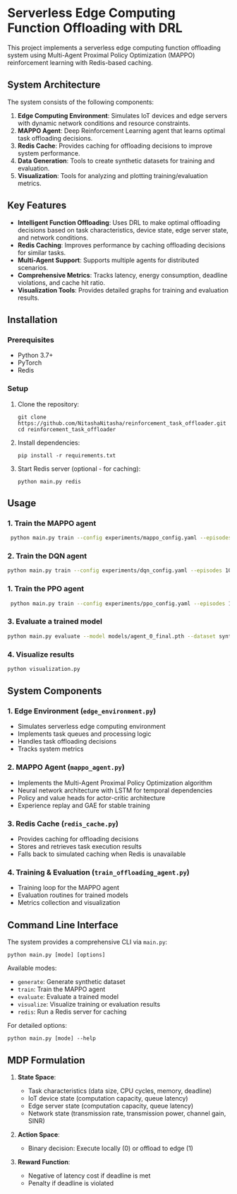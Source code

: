 # Serverless Edge Computing Function Offloading with DRL

This project implements a serverless edge computing function offloading system using Multi-Agent Proximal Policy Optimization (MAPPO) reinforcement learning with Redis-based caching.

## System Architecture

The system consists of the following components:

1. **Edge Computing Environment**: Simulates IoT devices and edge servers with dynamic network conditions and resource constraints.
2. **MAPPO Agent**: Deep Reinforcement Learning agent that learns optimal task offloading decisions.
3. **Redis Cache**: Provides caching for offloading decisions to improve system performance.
4. **Data Generation**: Tools to create synthetic datasets for training and evaluation.
5. **Visualization**: Tools for analyzing and plotting training/evaluation metrics.

## Key Features

- **Intelligent Function Offloading**: Uses DRL to make optimal offloading decisions based on task characteristics, device state, edge server state, and network conditions.
- **Redis Caching**: Improves performance by caching offloading decisions for similar tasks.
- **Multi-Agent Support**: Supports multiple agents for distributed scenarios.
- **Comprehensive Metrics**: Tracks latency, energy consumption, deadline violations, and cache hit ratio.
- **Visualization Tools**: Provides detailed graphs for training and evaluation results.

## Installation

### Prerequisites

- Python 3.7+
- PyTorch
- Redis

### Setup

1. Clone the repository:
   ```
   git clone https://github.com/NitashaNitasha/reinforcement_task_offloader.git
   cd reinforcement_task_offloader
   ```

2. Install dependencies:
   ```
   pip install -r requirements.txt
   ```

3. Start Redis server (optional - for caching):
   ```
   python main.py redis
   ```

## Usage


### 1. Train the MAPPO agent

```bash
 python main.py train --config experiments/mappo_config.yaml --episodes 100 --steps 1000

```
### 2. Train the DQN agent

```bash
python main.py train --config experiments/dqn_config.yaml --episodes 1000 --steps 1000
```
### 1. Train the PPO agent

```bash
 python main.py train --config experiments/ppo_config.yaml --episodes 100 --steps 1000

```
### 3. Evaluate a trained model

```bash
python main.py evaluate --model models/agent_0_final.pth --dataset synthetic_dataset.csv --use-cache
```

### 4. Visualize results

```bash
python visualization.py
```

## System Components

### 1. Edge Environment (`edge_environment.py`)

- Simulates serverless edge computing environment
- Implements task queues and processing logic
- Handles task offloading decisions
- Tracks system metrics

### 2. MAPPO Agent (`mappo_agent.py`)

- Implements the Multi-Agent Proximal Policy Optimization algorithm
- Neural network architecture with LSTM for temporal dependencies
- Policy and value heads for actor-critic architecture
- Experience replay and GAE for stable training

### 3. Redis Cache (`redis_cache.py`)

- Provides caching for offloading decisions
- Stores and retrieves task execution results
- Falls back to simulated caching when Redis is unavailable

### 4. Training & Evaluation (`train_offloading_agent.py`)

- Training loop for the MAPPO agent
- Evaluation routines for trained models
- Metrics collection and visualization

## Command Line Interface

The system provides a comprehensive CLI via `main.py`:

```
python main.py [mode] [options]
```

Available modes:
- `generate`: Generate synthetic dataset
- `train`: Train the MAPPO agent
- `evaluate`: Evaluate a trained model
- `visualize`: Visualize training or evaluation results
- `redis`: Run a Redis server for caching

For detailed options:

```
python main.py [mode] --help
```

## MDP Formulation

1. **State Space**:
   - Task characteristics (data size, CPU cycles, memory, deadline)
   - IoT device state (computation capacity, queue latency)
   - Edge server state (computation capacity, queue latency)
   - Network state (transmission rate, transmission power, channel gain, SINR)

2. **Action Space**:
   - Binary decision: Execute locally (0) or offload to edge (1)

3. **Reward Function**:
   - Negative of latency cost if deadline is met
   - Penalty if deadline is violated

```
